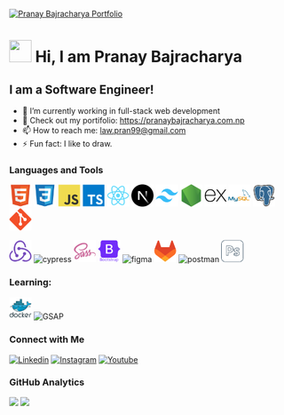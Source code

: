 [![Pranay Bajracharya Portfolio](https://res.cloudinary.com/pranaybajracharya/image/upload/v1677000431/Portfolio_mbtfv5.png)](https://pranaybajracharya.com.np/)

### <h1><img src="https://media.tenor.com/images/30169e4a670daf12443df7d2dd140176/tenor.gif" width="40px" height="40px"> Hi, I am Pranay Bajracharya</h1>

## I am a Software Engineer!

- 🌱 I’m currently working in full-stack web development
- 🤩 Check out my portifolio: https://pranaybajracharya.com.np
- 📫 How to reach me: law.pran99@gmail.com
- ⚡ Fun fact: I like to draw.
<!-- Check it out: <a href="https://www.instagram.com/its_pranay_arts/" target="_blank">here</a> -->

### Languages and Tools

<p>
  <img src="https://raw.githubusercontent.com/devicons/devicon/master/icons/html5/html5-original.svg" alt="HTML" width="40" height="40" /> 
  <img src="https://raw.githubusercontent.com/devicons/devicon/master/icons/css3/css3-original.svg" alt="CSS" width="40" height="40" /> 
  <img src="https://raw.githubusercontent.com/devicons/devicon/master/icons/javascript/javascript-original.svg" alt="JavaScript" width="40" height="40" /> 
  <img src="https://raw.githubusercontent.com/devicons/devicon/master/icons/typescript/typescript-original.svg" alt="TypeScript" width="40" height="40" /> 
  <img src="https://raw.githubusercontent.com/devicons/devicon/master/icons/react/react-original.svg" alt="React" width="40" height="40" />
  <img src="https://raw.githubusercontent.com/devicons/devicon/master/icons/nextjs/nextjs-original.svg" alt="NextJS" width="40" height="40" />
  <img src="https://raw.githubusercontent.com/devicons/devicon/master/icons/tailwindcss/tailwindcss-plain.svg" alt="TailwindCSS" width="40" height="40" /> 
  <img src="https://raw.githubusercontent.com/devicons/devicon/master/icons/nodejs/nodejs-original.svg" alt="Node" width="40" height="40" />
  <img src="https://raw.githubusercontent.com/devicons/devicon/master/icons/express/express-original.svg" alt="Express" width="40" height="40" />
  <img src="https://raw.githubusercontent.com/devicons/devicon/master/icons/mysql/mysql-original-wordmark.svg" alt="MySQL" width="40" height="40" />
  <img src="https://raw.githubusercontent.com/devicons/devicon/master/icons/postgresql/postgresql-original.svg" alt="PostgreSQL" width="40" height="40" />
  <img src="https://raw.githubusercontent.com/devicons/devicon/master/icons/git/git-original.svg" alt="Git" width="40" height="40" />
</p>
<p>
 <img src="https://raw.githubusercontent.com/devicons/devicon/master/icons/redux/redux-original.svg" alt="redux" width="40" height="40"/>
<img src="https://raw.githubusercontent.com/simple-icons/simple-icons/6e46ec1fc23b60c8fd0d2f2ff46db82e16dbd75f/icons/cypress.svg" alt="cypress" width="40" height="40"/>
<img src="https://raw.githubusercontent.com/devicons/devicon/master/icons/sass/sass-original.svg" alt="sass" width="40" height="40"/>
<img src="https://raw.githubusercontent.com/devicons/devicon/master/icons/bootstrap/bootstrap-plain-wordmark.svg" alt="bootstrap" width="40" height="40"/>
<img src="https://www.vectorlogo.zone/logos/figma/figma-icon.svg" alt="figma" width="40" height="40"/>
<img src="https://raw.githubusercontent.com/devicons/devicon/master/icons/gitlab/gitlab-original.svg" alt="GitLab" width="40" height="40" />
<img src="https://www.vectorlogo.zone/logos/getpostman/getpostman-icon.svg" alt="postman" width="40" height="40"/>
<img src="https://raw.githubusercontent.com/devicons/devicon/master/icons/photoshop/photoshop-line.svg" alt="photoshop" width="40" height="40"/>
</p>

### Learning:

<p>
  <!-- <img src="https://raw.githubusercontent.com/devicons/devicon/master/icons/mongodb/mongodb-original-wordmark.svg" alt="MongoDB" width="40" height="40" />  -->
  <!-- <img src="https://raw.githubusercontent.com/devicons/devicon/master/icons/svelte/svelte-original.svg" alt="Svelte" width="40" height="40" /> 
  <img src="https://github.com/PranayBajracharya/PranayBajracharya/blob/master/astro.svg" alt="Astro" width="40" height="40" /> 
  <img src="https://supabase.com/dashboard/img/supabase-logo.svg" alt="Supabase" width="40" height="40" />  -->
  <!-- <img src="https://raw.githubusercontent.com/devicons/devicon/master/icons/nestjs/nestjs-plain.svg" alt="NestJS" width="40" height="40" />  -->
  <img src="https://raw.githubusercontent.com/devicons/devicon/master/icons/docker/docker-original-wordmark.svg" alt="docker" width="40" height="40"/>
  <!-- <img src="https://raw.githubusercontent.com/devicons/devicon/master/icons/go/go-original.svg" alt="Go" width="40" height="40"/> -->
  <img src="https://s3-us-west-2.amazonaws.com/s.cdpn.io/16327/logo.gif" alt="GSAP" width="40" height="40" /> 
  <!-- <img src="https://raw.githubusercontent.com/devicons/devicon/master/icons/graphql/graphql-plain.svg" alt="GraphQL" width="40" height="40" />  -->
</p>

### Connect with Me

<p>
  <a href="https://www.linkedin.com/in/pranaybajracharya" target="blank"><img align="center" src="https://raw.githubusercontent.com/rahuldkjain/github-profile-readme-generator/master/src/images/icons/Social/linked-in-alt.svg" alt="Linkedin" height="30" width="40" /></a>
  <a href="https://www.instagram.com/its_pranay_arts" target="blank"><img align="center" src="https://raw.githubusercontent.com/rahuldkjain/github-profile-readme-generator/master/src/images/icons/Social/instagram.svg" alt="Instagram" height="30" width="40" /></a>
  <a href="https://www.youtube.com/watch?v=dQw4w9WgXcQ" target="blank"><img align="center" src="https://raw.githubusercontent.com/rahuldkjain/github-profile-readme-generator/master/src/images/icons/Social/youtube.svg" alt="Youtube" height="30" width="40" /></a>
</p>

### GitHub Analytics

<p>
  <img height="180em" src="https://github-readme-stats-eight-theta.vercel.app/api?username=PranayBajracharya&show_icons=true&theme=tokyonight&include_all_commits=true&count_private=true"/>
  <img height="180em" src="https://github-readme-stats-eight-theta.vercel.app/api/top-langs/?username=PranayBajracharya&layout=compact&langs_count=10&theme=tokyonight&hide=jupyter%20notebook,hack"/>
</p>

<!-- <p align="center">
<img align="center" src="https://github-readme-streak-stats.herokuapp.com/?user=PranayBajracharya&show_icons=true&theme=tokyonight_duo" alt="PranayBajracharya" />
</p> -->

<!--
<p align="center">
  <img src="https://visitor-badge.laobi.icu/badge?page_id=PranayBajracharya.PranayBajracharya">
  <img alt="GitHub followers" src="https://img.shields.io/github/followers/PranayBajracharya?style=social">
</p> -->
